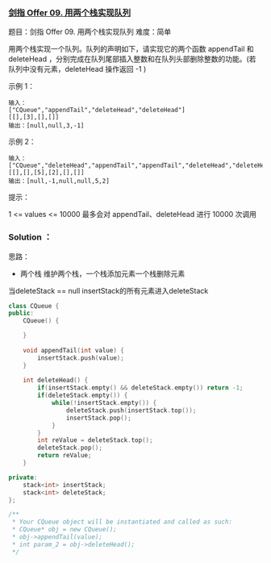 ### [剑指 Offer 09. 用两个栈实现队列](https://leetcode-cn.com/problems/yong-liang-ge-zhan-shi-xian-dui-lie-lcof/)


题目：剑指 Offer 09. 用两个栈实现队列
难度：简单

用两个栈实现一个队列。队列的声明如下，请实现它的两个函数 appendTail 和 deleteHead ，分别完成在队列尾部插入整数和在队列头部删除整数的功能。(若队列中没有元素，deleteHead 操作返回 -1 )

示例 1：

~~~
输入：
["CQueue","appendTail","deleteHead","deleteHead"]
[[],[3],[],[]]
输出：[null,null,3,-1]
~~~

示例 2：
~~~
输入：
["CQueue","deleteHead","appendTail","appendTail","deleteHead","deleteHead"]
[[],[],[5],[2],[],[]]
输出：[null,-1,null,null,5,2]
~~~

提示：

1 <= values <= 10000
最多会对 appendTail、deleteHead 进行 10000 次调用


### Solution ：

思路：

* 两个栈
维护两个栈，一个栈添加元素一个栈删除元素

当deleteStack == null  insertStack的所有元素进入deleteStack

~~~cpp
class CQueue {
public:
    CQueue() {

    }
    
    void appendTail(int value) {
        insertStack.push(value);
    }
    
    int deleteHead() {
        if(insertStack.empty() && deleteStack.empty()) return -1;
        if(deleteStack.empty()) {
            while(!insertStack.empty()) {
                deleteStack.push(insertStack.top());
                insertStack.pop();
            }
        }
        int reValue = deleteStack.top();
        deleteStack.pop();
        return reValue;
    }

private:
    stack<int> insertStack;
    stack<int> deleteStack;
};

/**
 * Your CQueue object will be instantiated and called as such:
 * CQueue* obj = new CQueue();
 * obj->appendTail(value);
 * int param_2 = obj->deleteHead();
 */
~~~
